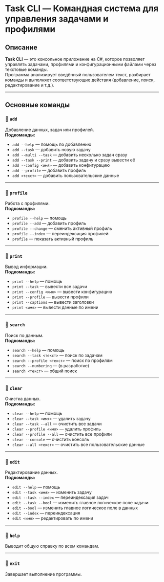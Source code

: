 # Task CLI — Командная система для управления задачами и профилями

## Описание

**Task CLI** — это консольное приложение на C#, которое позволяет управлять задачами, профилями и конфигурационными файлами через текстовые команды.  
Программа анализирует введённый пользователем текст, разбирает команды и выполняет соответствующие действия (добавление, поиск, редактирование и т.д.).

---

## Основные команды

### 🔹 `add`
Добавление данных, задач или профилей.  
**Подкоманды:**
- `add --help` — помощь по добавлению  
- `add --task` — добавить новую задачу  
- `add --multi --task` — добавить несколько задач сразу  
- `add --task --print` — добавить задачу и сразу вывести её  
- `add --config <имя>` — добавить конфигурацию  
- `add --profile` — добавить профиль  
- `add <текст>` — добавить пользовательские данные  

---

### 🔹 `profile`
Работа с профилями.  
**Подкоманды:**
- `profile --help` — помощь  
- `profile --add` — добавить профиль  
- `profile --change` — сменить активный профиль  
- `profile --index` — переиндексация профилей  
- `profile` — показать активный профиль  

---

### 🔹 `print`
Вывод информации.  
**Подкоманды:**
- `print --help` — помощь  
- `print --task` — вывести все задачи  
- `print --config <имя>` — вывести конфигурацию  
- `print --profile` — вывести профили  
- `print --captions` — вывести заголовки  
- `print <имя>` — вывести данные по имени  

---

### 🔹 `search`
Поиск по данным.  
**Подкоманды:**
- `search --help` — помощь  
- `search --task <текст>` — поиск по задачам  
- `search --profile <текст>` — поиск по профилям  
- `search --numbering` — (в разработке)  
- `search <текст>` — общий поиск  

---

### 🔹 `clear`
Очистка данных.  
**Подкоманды:**
- `clear --help` — помощь  
- `clear --task <имя>` — удалить задачу  
- `clear --task --all` — очистить все задачи  
- `clear --profile <имя>` — удалить профиль  
- `clear --profile --all` — очистить все профили  
- `clear --console` — очистить консоль  
- `clear --all <текст>` — очистить все пользовательские данные  

---

### 🔹 `edit`
Редактирование данных.  
**Подкоманды:**
- `edit --help` — помощь  
- `edit --task <имя>` — изменить задачу  
- `edit --task --index` — переиндексация задач  
- `edit --task --bool` — изменить главное логическое поле задачи  
- `edit --bool` — изменить главное логическое поле в данных  
- `edit --index` — переиндексация  
- `edit <имя>` — редактировать по имени  

---

### 🔹 `help`
Выводит общую справку по всем командам.

---

### 🔹 `exit`
Завершает выполнение программы.
